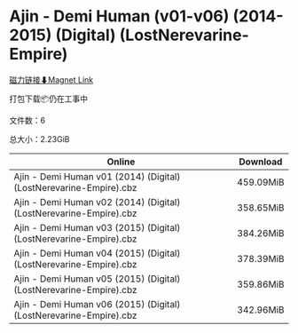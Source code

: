 # Ajin - Demi Human (v01-v06) (2014-2015) (Digital) (LostNerevarine-Empire)

[磁力链接⬇Magnet Link](magnet:?xt=urn:btih:583de00853c2cf5dc722af666333fc9d4e17bd21&dn=Ajin%20-%20Demi%20Human%20%28v01-v06%29%20%282014-2015%29%20%28Digital%29%20%28LostNerevarine-Empire%29)

打包下载📦仍在工事中

文件数：6

总大小：2.23GiB

Online | Download
--- | ---
Ajin - Demi Human v01 (2014) (Digital) (LostNerevarine-Empire).cbz | 459.09MiB
Ajin - Demi Human v02 (2014) (Digital) (LostNerevarine-Empire).cbz | 358.65MiB
Ajin - Demi Human v03 (2015) (Digital) (LostNerevarine-Empire).cbz | 384.26MiB
Ajin - Demi Human v04 (2015) (Digital) (LostNerevarine-Empire).cbz | 378.39MiB
Ajin - Demi Human v05 (2015) (Digital) (LostNerevarine-Empire).cbz | 359.86MiB
Ajin - Demi Human v06 (2015) (Digital) (LostNerevarine-Empire).cbz | 342.96MiB